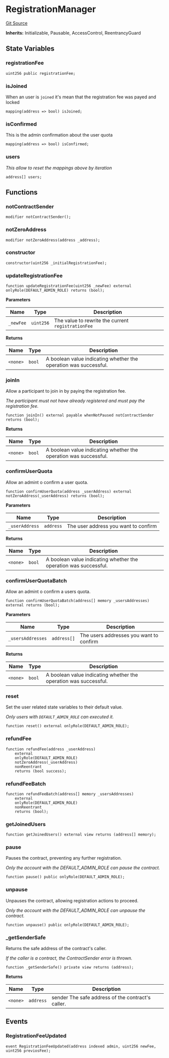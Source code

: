 # RegistrationManager
[Git Source](https://github.com/dotlabs-academy/dotlabs-web-page/blob/575cc2955a4292a45add1a1dce7bc25aedaab703/src/RegistrationManager.sol)

**Inherits:**
Initializable, Pausable, AccessControl, ReentrancyGuard


## State Variables
### registrationFee

```solidity
uint256 public registrationFee;
```


### isJoined
When an user is `joined` it's mean that the registration fee was payed and locked


```solidity
mapping(address => bool) isJoined;
```


### isConfirmed
This is the admin confirmation about the user quota


```solidity
mapping(address => bool) isConfirmed;
```


### users
*This allow to reset the mappings above by iteration*


```solidity
address[] users;
```


## Functions
### notContractSender


```solidity
modifier notContractSender();
```

### notZeroAddress


```solidity
modifier notZeroAddress(address _address);
```

### constructor


```solidity
constructor(uint256 _initialRegistrationFee);
```

### updateRegistrationFee


```solidity
function updateRegistrationFee(uint256 _newFee) external onlyRole(DEFAULT_ADMIN_ROLE) returns (bool);
```
**Parameters**

|Name|Type|Description|
|----|----|-----------|
|`_newFee`|`uint256`|The value to rewrite the current `registrationFee`|

**Returns**

|Name|Type|Description|
|----|----|-----------|
|`<none>`|`bool`|A boolean value indicating whether the operation was successful.|


### joinIn

Allow a participant to join in by paying the registration fee.

*The participant must not have already registered and must pay the registration fee.*


```solidity
function joinIn() external payable whenNotPaused notContractSender returns (bool);
```
**Returns**

|Name|Type|Description|
|----|----|-----------|
|`<none>`|`bool`|A boolean value indicating whether the operation was successful.|


### confirmUserQuota

Allow an admint o confirm a user quota.


```solidity
function confirmUserQuota(address _userAddress) external notZeroAddress(_userAddress) returns (bool);
```
**Parameters**

|Name|Type|Description|
|----|----|-----------|
|`_userAddress`|`address`|The user address you want to confirm|

**Returns**

|Name|Type|Description|
|----|----|-----------|
|`<none>`|`bool`|A boolean value indicating whether the operation was successful.|


### confirmUserQuotaBatch

Allow an admint o confirm a users quota.


```solidity
function confirmUserQuotaBatch(address[] memory _usersAddresses) external returns (bool);
```
**Parameters**

|Name|Type|Description|
|----|----|-----------|
|`_usersAddresses`|`address[]`|The users addresses you want to confirm|

**Returns**

|Name|Type|Description|
|----|----|-----------|
|`<none>`|`bool`|A boolean value indicating whether the operation was successful.|


### reset

Set the user related state variables to their default value.

*Only users with `DEFAULT_ADMIN_ROLE` can executed it.*


```solidity
function reset() external onlyRole(DEFAULT_ADMIN_ROLE);
```

### refundFee


```solidity
function refundFee(address _userAddress)
    external
    onlyRole(DEFAULT_ADMIN_ROLE)
    notZeroAddress(_userAddress)
    nonReentrant
    returns (bool success);
```

### refundFeeBatch


```solidity
function refundFeeBatch(address[] memory _usersAddresses)
    external
    onlyRole(DEFAULT_ADMIN_ROLE)
    nonReentrant
    returns (bool);
```

### getJoinedUsers


```solidity
function getJoinedUsers() external view returns (address[] memory);
```

### pause

Pauses the contract, preventing any further registration.

*Only the account with the DEFAULT_ADMIN_ROLE can pause the contract.*


```solidity
function pause() public onlyRole(DEFAULT_ADMIN_ROLE);
```

### unpause

Unpauses the contract, allowing registration actions to proceed.

*Only the account with the DEFAULT_ADMIN_ROLE can unpause the contract.*


```solidity
function unpause() public onlyRole(DEFAULT_ADMIN_ROLE);
```

### _getSenderSafe

Returns the safe address of the contract's caller.

*If the caller is a contract, the ContractSender error is thrown.*


```solidity
function _getSenderSafe() private view returns (address);
```
**Returns**

|Name|Type|Description|
|----|----|-----------|
|`<none>`|`address`|sender The safe address of the contract's caller.|


## Events
### RegistrationFeeUpdated

```solidity
event RegistrationFeeUpdated(address indexed admin, uint256 newFee, uint256 previosFee);
```

